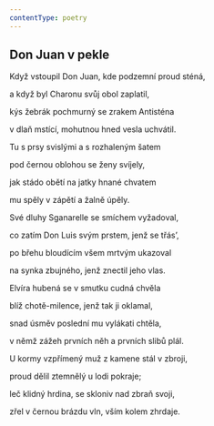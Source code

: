 ```yaml
---
contentType: poetry
---
```


<section>

## Don Juan v pekle

Když vstoupil Don Juan, kde podzemní proud sténá,

a když byl Charonu svůj obol zaplatil,

kýs žebrák pochmurný se zrakem Antisténa

v dlaň mstící, mohutnou hned vesla uchvátil.

Tu s prsy svislými a s rozhaleným šatem

pod černou oblohou se ženy svíjely,

jak stádo obětí na jatky hnané chvatem

mu spěly v zápětí a žalně úpěly.

Své dluhy Sganarelle se smíchem vyžadoval,

co zatím Don Luis svým prstem, jenž se třás’,

po břehu bloudícím všem mrtvým ukazoval

na synka zbujného, jenž znectil jeho vlas.

Elvíra hubená se v smutku cudná chvěla

blíž chotě-milence, jenž tak ji oklamal,

snad úsměv poslední mu vylákati chtěla,

v němž zážeh prvních něh a prvních slibů plál.

U kormy vzpřímený muž z kamene stál v zbroji,

proud dělil ztemnělý u lodi pokraje;

leč klidný hrdina, se skloniv nad zbraň svoji,

zřel v černou brázdu vln, vším kolem zhrdaje.

</section>
